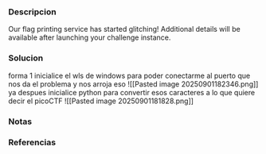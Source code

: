 ### Descripcion 
Our flag printing service has started glitching!
Additional details will be available after launching your challenge instance.

### Solucion
forma 1
inicialice el wls de windows para poder conectarme al puerto que nos da el problema y nos arroja eso
![[Pasted image 20250901182346.png]]
ya despues inicialice python para convertir esos caracteres a lo que quiere decir el picoCTF
![[Pasted image 20250901181828.png]]

### Notas
### Referencias